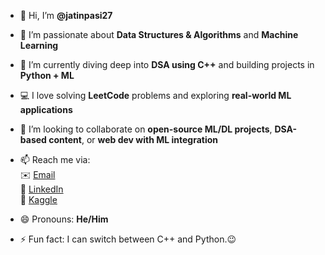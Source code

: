 - 👋 Hi, I’m **@jatinpasi27**
- 👀 I’m passionate about **Data Structures & Algorithms** and **Machine Learning**
- 🌱 I’m currently diving deep into **DSA using C++** and building projects in **Python + ML**
- 💻 I love solving **LeetCode** problems and exploring **real-world ML applications**
- 💞️ I’m looking to collaborate on **open-source ML/DL projects**, **DSA-based content**, or **web dev with ML integration**
- 📫 Reach me via:  
  ✉️ [Email](mailto:pasijatin2004@gmail.com)  
  💼 [LinkedIn](https://www.linkedin.com/in/jatinpasi27)  
  🧠 [Kaggle](https://www.kaggle.com/jatinpasi27)

- 😄 Pronouns: **He/Him**
- ⚡ Fun fact: I can switch between C++ and Python.😉


<!---
jatinpasi27/jatinpasi27 is a ✨ special ✨ repository because its `README.md` (this file) appears on your GitHub profile.
You can click the Preview link to take a look at your changes.
--->
